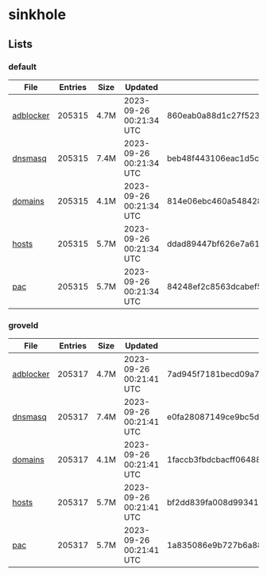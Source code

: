 # sinkhole

## Lists

### default

|File|Entries|Size|Updated|Hash|
|-|-|-|-|-|
|[adblocker](https://raw.githubusercontent.com/groveld/sinkhole/lists/default/adblocker.txt)|205315|4.7M|2023-09-26 00:21:34 UTC|860eab0a88d1c27f523733e262b6a14b4d6dda5f908212a81ef38d57d1cb79c1|
|[dnsmasq](https://raw.githubusercontent.com/groveld/sinkhole/lists/default/dnsmasq.txt)|205315|7.4M|2023-09-26 00:21:34 UTC|beb48f443106eac1d5c9d2b2790e2583fdda2deac4cb71e8dd83bb6bd8c9f77f|
|[domains](https://raw.githubusercontent.com/groveld/sinkhole/lists/default/domains.txt)|205315|4.1M|2023-09-26 00:21:34 UTC|814e06ebc460a548428095859b291106b3c8cff8cd06d6c1478aff4b103c6144|
|[hosts](https://raw.githubusercontent.com/groveld/sinkhole/lists/default/hosts.txt)|205315|5.7M|2023-09-26 00:21:34 UTC|ddad89447bf626e7a610b7afc080947f4553db87238c80b8ea0946bb9f827850|
|[pac](https://raw.githubusercontent.com/groveld/sinkhole/lists/default/pac.txt)|205315|5.7M|2023-09-26 00:21:34 UTC|84248ef2c8563dcabef562689f969ed9b95a6a278c760a86243930972678ca0e|

### groveld

|File|Entries|Size|Updated|Hash|
|-|-|-|-|-|
|[adblocker](https://raw.githubusercontent.com/groveld/sinkhole/lists/groveld/adblocker.txt)|205317|4.7M|2023-09-26 00:21:41 UTC|7ad945f7181becd09a7556d5df8faa32d18ef75ee6ea9f18234b6fd36e4a7a24|
|[dnsmasq](https://raw.githubusercontent.com/groveld/sinkhole/lists/groveld/dnsmasq.txt)|205317|7.4M|2023-09-26 00:21:41 UTC|e0fa28087149ce9bc5d4876ff656c8111063fe76cffb75f0e34b8e3e9acbd298|
|[domains](https://raw.githubusercontent.com/groveld/sinkhole/lists/groveld/domains.txt)|205317|4.1M|2023-09-26 00:21:41 UTC|1faccb3fbdcbacff06488864e8dce8c3f82b99061e770e2b5a84391e90b7b470|
|[hosts](https://raw.githubusercontent.com/groveld/sinkhole/lists/groveld/hosts.txt)|205317|5.7M|2023-09-26 00:21:41 UTC|bf2dd839fa008d993411d57f4e52e44748ec1c966d6d1439f5fa1fe99720017b|
|[pac](https://raw.githubusercontent.com/groveld/sinkhole/lists/groveld/pac.txt)|205317|5.7M|2023-09-26 00:21:41 UTC|1a835086e9b727b6a88ac9f7b73ada3dc4179a7fce05cfe642a7837fc4778a6e|

